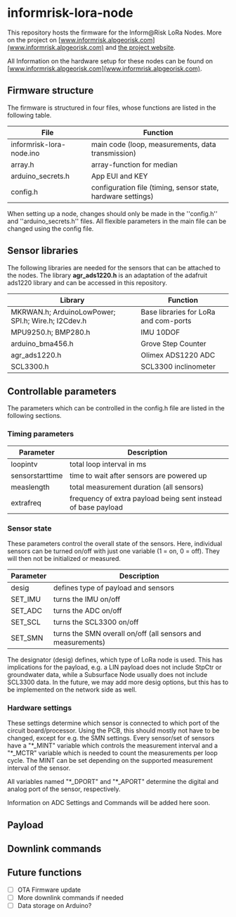 # informrisk-lora-node

This repository hosts the firmware for the Inform@Risk LoRa Nodes. More on the project on [www.informrisk.alpgeorisk.com](www.informrisk.alpgeorisk.com) and [the project website](https://www.bmbf-client.de/projekte/informrisk).

All Information on the hardware setup for these nodes can be found on [www.informrisk.alpgeorisk.com](www.informrisk.alpgeorisk.com).

<!---
The software comprises five stages. Although these stages are fixed, multiple parameters can be changed to accommodate for varying on-site requirements. For example, the overall measurement duration as well as the measurement frequency for each sensor can be changed. These parameters can not only be changed when installing the node but also remotely via commands transmitted via LoRa communication. Also, for each sensor it is possible to decide whether median or mean values should be sent to the gateway. For example for the accelerometer, it is best to calculate the median of the measured values since it is less sensitive to outliers from external influences (e.g. vibrations, impacts). For all other values, usually mean values are chosen. The calculation is done by the microprocessor to save power and on-air time during LoRa communication, which uses the most power.
<!---	        
After the measurement, calculations and LoRa-uplink, the device receives an optional downlink from the gateway. This can be one of several predefined commands such as setting the looptime (time taken for measurements and time the device is asleep), changing measurement duration or activating/deactivating individual sensors on the device. After receiving commands, the device makes the changes and goes into a sleep mode, where current consumption is minimized.
-->

## Firmware structure

The firmware is structured in four files, whose functions are listed in the following table.

File | Function
--------------|-------------
informrisk-lora-node.ino  |  main code (loop, measurements, data transmission)
array.h  |   array-function for median
arduino_secrets.h |  App EUI and KEY 
config.h   | configuration file (timing, sensor state, hardware settings)

When setting up a node, changes should only be made in the ''config.h'' and ''arduino_secrets.h'' files. All flexible parameters in the main file can be changed using the config file.

## Sensor libraries

The following libraries are needed for the sensors that can be attached to the nodes. The library **agr_ads1220.h** is an adaptation of the adafruit ads1220 library and can be accessed in this repository.

Library | Function
--------------|-------------
MKRWAN.h; ArduinoLowPower; SPI.h; Wire.h; I2Cdev.h  |  Base libraries for LoRa and com-ports
MPU9250.h; BMP280.h  |   IMU 10DOF
arduino_bma456.h |  Grove Step Counter 
agr_ads1220.h   | Olimex ADS1220 ADC
SCL3300.h | SCL3300 inclinometer

## Controllable parameters

The parameters which can be controlled in the config.h file are listed in the following sections.

### Timing parameters

Parameter | Description
--------------|-------------
loopintv  |  total loop interval in ms
sensorstarttime   |   time to wait after sensors are powered up
measlength   | total measurement duration (all sensors) 
extrafreq | frequency of extra payload being sent instead of base payload 

### Sensor state

These parameters control the overall state of the sensors. Here, individual sensors can be turned on/off with just one variable (1 = on, 0 = off). They will then not be initialized or measured. 

Parameter | Description
--------------|-------------
desig  |  defines type of payload and sensors
SET_IMU   |   turns the IMU on/off
SET_ADC   | turns the ADC on/off
SET_SCL | turns the SCL3300 on/off
SET_SMN | turns the SMN overall on/off (all sensors and measurements)

The designator (desig) defines, which type of LoRa node is used. This has implications for the payload, e.g. a LIN payload does not include StpCtr or groundwater data, while a Subsurface Node usually does not include SCL3300 data. In the future, we may add more desig options, but this has to be implemented on the network side as well.

### Hardware settings

These settings determine which sensor is connected to which port of the circuit board/processor. Using the PCB, this should mostly not have to be changed, except for e.g. the SMN settings.
Every sensor/set of sensors have a "\*_MINT" variable which controls the measurement interval and a "\*_MCTR" variable which is needed to count the measurements per loop cycle. The MINT can be set depending on the supported measurement interval of the sensor.

All variables named "\*_DPORT" and "\*_APORT" determine the digital and analog port of the sensor, respectively.

Information on ADC Settings and Commands will be added here soon.



## Payload

## Downlink commands
			
## Future functions
- [ ] OTA Firmware update
- [ ] More downlink commands if needed 
- [ ] Data storage on Arduino?
